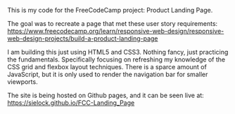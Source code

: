 This is my code for the FreeCodeCamp project: Product Landing Page. 

The goal was to recreate a page that met these user story requirements: https://www.freecodecamp.org/learn/responsive-web-design/responsive-web-design-projects/build-a-product-landing-page

I am building this just using HTML5 and CSS3. Nothing fancy, just practicing the fundamentals. Specifically focusing on refreshing my knowledge of the CSS grid and flexbox layout techniques. There is a sparce amount of JavaScript, but it is only used to render the navigation bar for smaller viewports.

The site is being hosted on Github pages, and it can be seen live at: https://sielock.github.io/FCC-Landing_Page